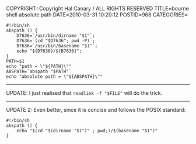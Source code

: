 COPYRIGHT=Copyright Hal Canary / ALL RIGHTS RESERVED
TITLE=bourne shell absolute path
DATE=2010-03-31 10:20:12
POSTID=968
CATEGORIES=

    #!/bin/sh
    abspath () {
        D7636=`/usr/bin/dirname "$1"`;
        D7636=`(cd "$D7636"; pwd -P)`;
        B7636=`/usr/bin/basename "$1"`;
        echo "${D7636}/${B7636}";
    }
    PATH=$1
    echo "path = \"${PATH}\""
    ABSPATH=`abspath "$PATH"`
    echo "absolute path = \"${ABSPATH}\""

* * *

UPDATE: I just realised that `readlink -f "$FILE"` will do the trick.

* * *

UPDATE 2: Even better, since it is concise and follows the POSIX standard:

    #!/bin/sh
    abspath () {
    	echo "$(cd "$(dirname "$1")" ; pwd;)/$(basename "$1")"
    }
